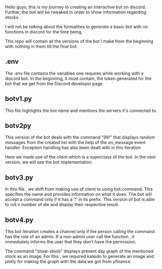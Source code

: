 Hello guys, this is my journey to creating an interactive bot on discord. Further, the bot will be tweaked in order to show information regarding stocks.

I will not be talking about the formalities to generate a basic bot with no functions in discord for the time being.

This repo will contain all the versions of the bot I make from the beginning with nothing in them till the final bot.

## .env
The .env file contains the variables one requires while working with a discord bot. In the beginning, it must contain, the token generated for the bot that we get from the Discord developer page.


## botv1.py 
This file highlights the bot name and mentions the servers it's connected to.

## botv2py
This version of the bot deals with the command "99!" that displays random messages from the created list with the help of the on_message event handler. Exception handling has also been dealt with in this iteration

Here we made use of the client which is a superclass of the bot. In the next version, we will see the bot implementation.

## botv3.py
In this file , we shift from making use of client to using bot.command. This specifies the name and provides information on what it does. The bot will accept a command only if it has a '!' in its prefix. This version of bot is able to roll n number of die and display their respective result.

## botv4.py
This bot iteration creates a channel only if the person calling the command has the role of an admin. If a non-admin user call the function , it immediately informs the user that they don't have the permission.

The command "show-stock" displays present day graph of the mentioned stock as an image. For this , we required kaleido to generate an image and plotly for making the graph with the data we got from yfinance.